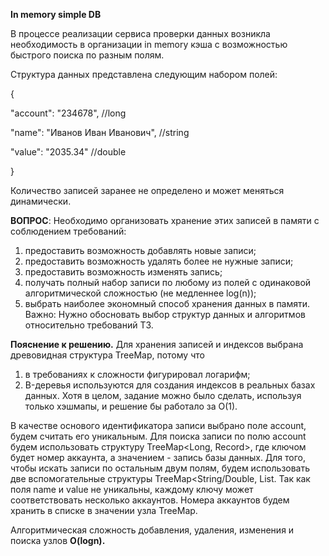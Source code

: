 **In memory simple DB**

В процессе реализации сервиса проверки данных возникла необходимость в
организации in memory кэша с возможностью быстрого поиска по разным полям.

Структура данных представлена следующим набором полей:

{
  
   "account": "234678", //long
 
   "name": "Иванов Иван Иванович", //string
 
   "value": "2035.34" //double
  
}

Количество записей заранее не определено и может меняться динамически.

**ВОПРОС**: Необходимо организовать хранение этих записей в памяти с
соблюдением требований:
1. предоставить возможность добавлять новые записи;
2. предоставить возможность удалять более не нужные записи;
3. предоставить возможность изменять запись;
4. получать полный набор записи по любому из полей с одинаковой
алгоритмической сложностью (не медленнее log(n));
5. выбрать наиболее экономный способ хранения данных в памяти.
Важно: Нужно обосновать выбор структур данных и алгоритмов
относительно требований ТЗ.


**Пояснение к решению.**
Для хранения записей и индексов выбрана древовидная структура TreeMap, потому что 
1) в требованиях к сложности фигурировал логарифм; 
2) B-деревья используются для создания индексов в реальных базах данных. 
Хотя в целом, задание можно было сделать, используя только хэшмапы, и решение бы 
работало за О(1).

В качестве основого идентификатора записи выбрано поле account, будем считать его 
уникальным. Для поиска записи по полю account будем использовать структуру 
TreeMap<Long, Record>, где ключом будет номер аккаунта, а значением - запись базы 
данных.
Для того, чтобы искать записи по остальным двум полям, будем использовать две 
вспомогательные структуры TreeMap<String/Double, List<Long>. Так как поля name и value 
не уникальны, каждому ключу может соответствовать несколько аккаунтов. Номера 
аккаунтов будем хранить в списке в значении узла TreeMap.

Алгоритмическая сложность добавления, удаления, изменения и поиска узлов **O(logn).**

